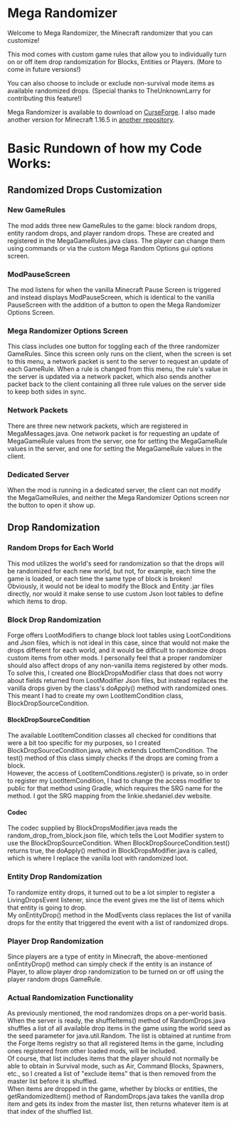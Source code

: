 # Mega Randomizer

Welcome to Mega Randomizer, the Minecraft randomizer that you can customize!

This mod comes with custom game rules that allow you to individually turn on or off item drop randomization for
Blocks, Entities or Players. (More to come in future versions!)

You can also choose to include or exclude non-survival mode items as available randomized drops. (Special thanks to TheUnknownLarry for contributing this feature!)

Mega Randomizer is available to download on [CurseForge](https://www.curseforge.com/minecraft/mc-mods/mega-randomizer).
I also made another version for Minecraft 1.16.5 in [another repository](https://github.com/stevefali/MegaRandomizer1.16.5).

# Basic Rundown of how my Code Works:

## Randomized Drops Customization

### New GameRules
The mod adds three new GameRules to the game: block random drops, entity random drops, and player random drops.
These are created and registered in the MegaGameRules.java class. The player can change them using commands 
or via the custom Mega Random Options gui options screen.

### ModPauseScreen
The mod listens for when the vanilla Minecraft Pause Screen is triggered and instead displays ModPauseScreen, which is identical
to the vanilla PauseScreen with the addition of a button to open the Mega Randomizer Options Screen.


### Mega Randomizer Options Screen
This class includes one button for toggling each of the three randomizer GameRules.
Since this screen only runs on the client, when the screen is set to this menu, a network packet is sent to the server to request an
update of each GameRule. When a rule is changed from this menu, the rule's value in the server is updated
via a network packet, which also sends another packet back to the client containing all three rule values on the server
side to keep both sides in sync.

### Network Packets

There are three new network packets, which are registered in MegaMessages.java. One network packet is for requesting
an update of MegaGameRule values from the server, one for setting the MegaGameRule values in the server, and one
for setting the MegaGameRule values in the client.

### Dedicated Server
When the mod is running in a dedicated server, the client can not modify the MegaGameRules, and neither the
Mega Randomizer Options screen nor the button to open it show up.


## Drop Randomization

### Random Drops for Each World
This mod utilizes the world's seed for randomization so that the drops will be randomized for each new world,
but not, for example, each time the game is loaded, or each time the same type of block is broken!  
Obviously, it would not be ideal to modify the Block and Entity .jar files directly, nor would it make
sense to use custom Json loot tables to define which items to drop.

### Block Drop Randomization
Forge offers LootModifiers to change block loot tables using LootConditions and Json files, which is not ideal in this
case, since that would not make the drops different for each world, and it would be difficult to randomize drops custom
items from other mods. I personally feel that a proper randomizer should also affect drops of any non-vanilla items 
registered by other mods.  
To solve this, I created one BlockDropsModifier class that does not worry about fields returned from LootModifier Json files, but 
instead replaces the vanilla drops given by the class's doApply() method with randomized ones.
This meant I had to create my own LootItemCondition class, BlockDropSourceCondition.

#### BlockDropSourceCondition
The available LootItemCondition classes all checked for conditions that were a bit too specific for my purposes,
so I created BlockDropSourceCondition.java, which extends LootItemCondition. The test() method of this class simply checks if the drops are coming from
a block.  
However, the access of LootItemConditions.register() is private, so in order to register my LootItemCondition, I had to change the access modifier to public for that method using Gradle, which requires the SRG name for the method. I got the SRG mapping from
the linkie.shedaniel.dev website.  

#### Codec
The codec supplied by BlockDropsModifier.java reads the random_drop_from_block.json file, which tells the Loot Modifier
system to use the BlockDropSourceCondition. When BlockDropSourceCondition.test() returns true, the doApply() method
in BlockDropsModifier.java is called, which is where I replace the vanilla loot with randomized loot.

### Entity Drop Randomization
To randomize entity drops, it turned out to be a lot simpler to register a LivingDropsEvent listener, since the
event gives me the list of items which that entity is going to drop.  
My onEntityDrop() method in the ModEvents class replaces the list of vanilla drops for the entity that triggered the 
event with a list of randomized drops.

### Player Drop Randomization
Since players are a type of entity in Minecraft, the above-mentioned onEntityDrop() method can simply check
if the entity is an instance of Player, to allow player drop randomization to be turned on or off using the player
random drops GameRule.

### Actual Randomization Functionality
As previously mentioned, the mod randomizes drops on a per-world basis. When the server is ready, the shuffleItems() 
method of RandomDrops.java shuffles a list of all available drop items in the game using the world seed as the 
seed parameter for java.util.Random. The list is obtained at runtime from the Forge Items registry so that all
registered Items in the game, including ones registered from other loaded mods, will be included.  
Of course, that list includes items that the player should not normally be able to obtain in Survival mode, such
as Air, Command Blocks, Spawners, etc., so I created a list of "exclude items" that is then removed from the master
list before it is shuffled.  
When items are dropped in the game, whether by blocks or entities, the getRandomizedItem() method of RandomDrops.java
takes the vanilla drop item and gets its index from the master list, then returns whatever item is at that index of 
the shuffled list.


